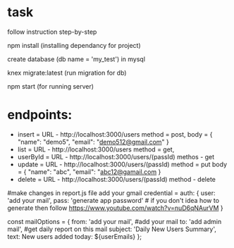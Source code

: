 # task

follow instruction step-by-step

npm install (installing dependancy for project)

create database (db name = 'my_test') in mysql

knex migrate:latest (run migration for db)

npm start (for running server)

endpoints: 
=============
- insert = URL - http://localhost:3000/users method = post, body = { "name": "demo5", "email": "demo512@gmail.com" }
- list = URL - http://localhost:3000/users method = get,
- userById = URL - http://localhost:3000/users/(passId) methos - get
- update = URL - http://localhost:3000/users/(passId) method = put body = { "name": "abc", "email": "abc12@gamail.com }
- delete = URL - http://localhost:3000/users/(passId) method - delete

#make changes in report.js file
add your gmail credential = 
          auth: { user: 'add your mail',
                  pass: 'generate app password' # if you don't idea how to generate then follow https://www.youtube.com/watch?v=nuD6qNAurVM 
                }

const mailOptions = { 
  from: 'add your mail', #add your mail 
  to: 'add admin mail', #get daily report on this mail 
  subject: 'Daily New Users Summary', 
  text: New users added today: ${userEmails} 
};
